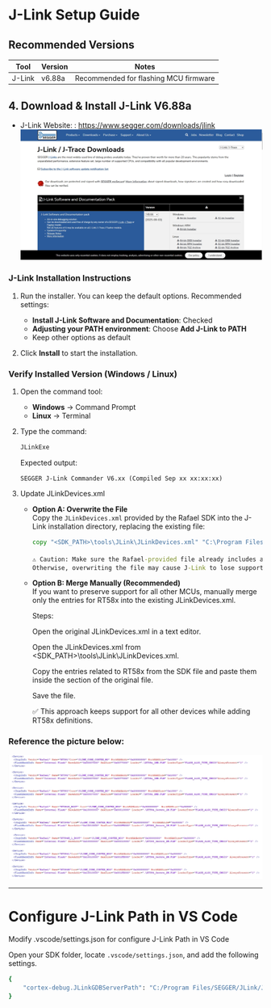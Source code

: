 # J-Link Setup Guide

## Recommended Versions
| Tool   | Version | Notes                                 |
| ------ | ------- | ------------------------------------- |
| J-Link | v6.88a  | Recommended for flashing MCU firmware |


## 4. Download & Install J-Link V6.88a
- J-Link Website: : https://www.segger.com/downloads/jlink 
  <img src="../SDK_Setup/picture/tool/DownloadJLinkPage.jpg" alt="drawing" style="width:200px  height=200"/>  

### J-Link Installation Instructions

1. Run the installer. You can keep the default options. Recommended settings:
   - **Install J-Link Software and Documentation**: Checked
   - **Adjusting your PATH environment**: Choose **Add J-Link to PATH**  
   - Keep other options as default

2. Click **Install** to start the installation.

### Verify Installed Version (Windows / Linux)
1. Open the command tool:
    - **Windows** → Command Prompt
    - **Linux** → Terminal
2. Type the command:
    ```bash
    JLinkExe
    ```
   Expected output:
    ```
    SEGGER J-Link Commander V6.xx (Compiled Sep xx xx:xx:xx)
    ```  
3. Update JLinkDevices.xml

    - **Option A: Overwrite the File**  
        Copy the `JLinkDevices.xml` provided by the Rafael SDK into the J-Link installation directory, replacing the existing file:

        ```bat
        copy "<SDK_PATH>\tools\JLink\JLinkDevices.xml" "C:\Program Files (x86)\SEGGER\JLink\JLinkDevices.xml"

        ⚠️ Caution: Make sure the Rafael-provided file already includes all other MCU definitions.
        Otherwise, overwriting the file may cause J-Link to lose support for other devices.

    - **Option B: Merge Manually (Recommended)**   
        If you want to preserve support for all other MCUs, manually merge only the <Device> entries for RT58x into the existing JLinkDevices.xml.

        Steps:

        Open the original JLinkDevices.xml in a text editor.

        Open the JLinkDevices.xml from <SDK_PATH>\tools\JLink\JLinkDevices.xml.

        Copy the <Device> entries related to RT58x from the SDK file and paste them inside the <Database> section of the original file.

        Save the file.

        ✅ This approach keeps support for all other devices while adding RT58x definitions.



 ### Reference the picture below:                
  <img src="../SDK_Setup/picture/tool/jlink_devicexml.jpg" alt="drawing" style="width:200px  height=200"/>  
   
---
# Configure J-Link Path in VS Code
 
 Modify .vscode/settings.json for configure J-Link Path in VS Code

Open your SDK folder, locate `.vscode/settings.json`, and add the following settings.

```bash
{
    "cortex-debug.JLinkGDBServerPath": "C:/Program Files/SEGGER/JLink/JLinkGDBServerCL.exe"
}
```


